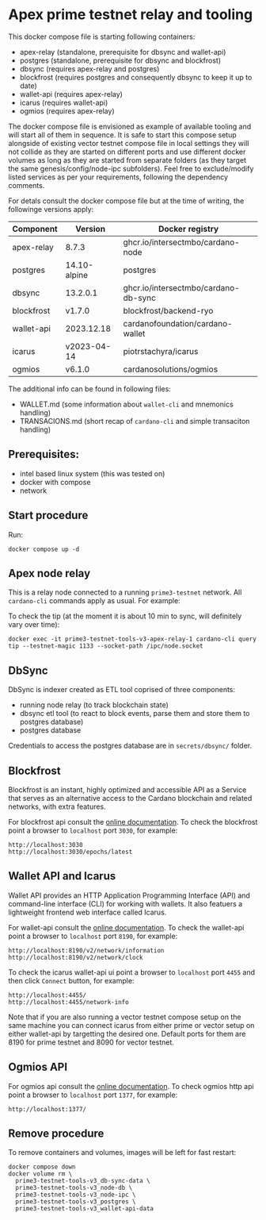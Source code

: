 # Apex prime testnet relay and tooling

This docker compose file is starting following containers:

* apex-relay (standalone, prerequisite for dbsync and wallet-api)
* postgres (standalone, prerequisite for dbsync and blockfrost)
* dbsync (requires apex-relay and postgres)
* blockfrost (requires postgres and consequently dbsync to keep it up to date)
* wallet-api (requires apex-relay)
* icarus (requires wallet-api)
* ogmios (requires apex-relay)

The docker compose file is envisioned as example of available tooling and will start all of them in sequence.
It is safe to start this compose setup alongside of existing vector testnet compose file in local settings
they will not collide as they are started on different ports and use different docker volumes as long as they
are started from separate folders (as they target the same genesis/config/node-ipc subfolders).
Feel free to exclude/modify listed services as per your requirements, following the dependency comments.

For detals consult the docker compose file but at the time of writing, the followinge versions apply:

| Component  | Version      | Docker registry                      |
|------------|--------------|--------------------------------------|
| apex-relay |        8.7.3 | ghcr.io/intersectmbo/cardano-node    |
| postgres   | 14.10-alpine | postgres                             |
| dbsync     |     13.2.0.1 | ghcr.io/intersectmbo/cardano-db-sync |
| blockfrost |       v1.7.0 | blockfrost/backend-ryo               |
| wallet-api |   2023.12.18 | cardanofoundation/cardano-wallet     |
| icarus     |  v2023-04-14 | piotrstachyra/icarus                 |
| ogmios     |       v6.1.0 | cardanosolutions/ogmios              |

The additional info can be found in following files:

* WALLET.md (some information about `wallet-cli` and mnemonics handling)
* TRANSACIONS.md (short recap of `cardano-cli` and simple transaciton handling)

## Prerequisites:

* intel based linux system (this was tested on)
* docker with compose
* network


## Start procedure

Run:

```
docker compose up -d
```


## Apex node relay

This is a relay node connected to a running `prime3-testnet` network. All `cardano-cli` commands apply as usual. For example:

To check the tip (at the moment it is about 10 min to sync, will definitely vary over time):

```
docker exec -it prime3-testnet-tools-v3-apex-relay-1 cardano-cli query tip --testnet-magic 1133 --socket-path /ipc/node.socket
```


## DbSync

DbSync is indexer created as ETL tool coprised of three components:

* running node relay (to track blockchain state)
* dbsync etl tool (to react to block events, parse them and store them to postgres database)
* postgres database

Credentials to access the postgres database are in `secrets/dbsync/` folder.


## Blockfrost

Blockfrost is an instant, highly optimized and accessible API as a Service that serves as an alternative access
to the Cardano blockchain and related networks, with extra features.

For blockfrost api consult the [online documentation](https://docs.blockfrost.io/).
To check the blockfrost point a browser to `localhost` port `3030`, for example:

```
http://localhost:3030
http://localhost:3030/epochs/latest
```

## Wallet API and Icarus

Wallet API provides an HTTP Application Programming Interface (API) and command-line interface (CLI) for
working with wallets. It also featuers a lightweight frontend web interface called Icarus.

For wallet-api consult the [online documentation](https://cardano-foundation.github.io/cardano-wallet/api/edge/).
To check the wallet-api point a browser to `localhost` port `8190`, for example:

```
http://localhost:8190/v2/network/information
http://localhost:8190/v2/network/clock
```

To check the icarus wallet-api ui point a browser to `localhost` port `4455` and then click `Connect` button, for example:

```
http://localhost:4455/
http://localhost:4455/network-info
```

Note that if you are also running a vector testnet compose setup on the same machine you can connect icarus 
from either prime or vector setup on either wallet-api by targetting the desired one. Default ports for them are
8190 for prime testnet and 8090 for vector testnet.

## Ogmios API

For ogmios api consult the [online documentation](https://ogmios.dev/api/v5.6/).
To check ogmios http api point a browser to `localhost` port `1377`, for example:

```
http://localhost:1377/
```


## Remove procedure

To remove containers and volumes, images will be left for fast restart:

```
docker compose down
docker volume rm \
  prime3-testnet-tools-v3_db-sync-data \
  prime3-testnet-tools-v3_node-db \
  prime3-testnet-tools-v3_node-ipc \
  prime3-testnet-tools-v3_postgres \
  prime3-testnet-tools-v3_wallet-api-data
```

